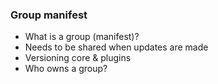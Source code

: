 ###  Group manifest

* What is a group (manifest)?
* Needs to be shared when updates are made
* Versioning core & plugins
* Who owns a group?
